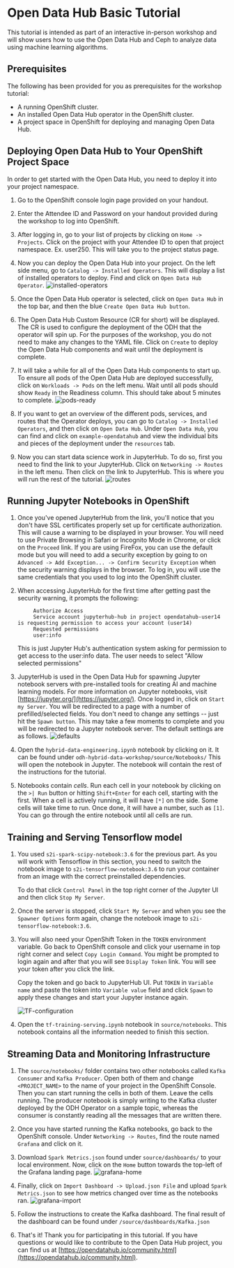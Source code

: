 # Open Data Hub Basic Tutorial

This tutorial is intended as part of an interactive in-person workshop and will show users how to use the Open Data Hub and Ceph to analyze data using machine learning algorithms.

## Prerequisites

The following has been provided for you as prerequisites for the workshop tutorial:

- A running OpenShift cluster.
- An installed Open Data Hub operator in the OpenShift cluster.
- A project space in OpenShift for deploying and managing Open Data Hub.

## Deploying Open Data Hub to Your OpenShift Project Space

In order to get started with the Open Data Hub, you need to deploy it into your project namespace.

1. Go to the OpenShift console login page provided on your handout.

2. Enter the Attendee ID and Password on your handout provided during the workshop to log into OpenShift.

3. After logging in, go to your list of projects by clicking on `Home -> Projects`.  Click on the project with your Attendee ID to open that project namespace. Ex. user250.  This will take you to the project status page.

4. Now you can deploy the Open Data Hub into your project.  On the left side menu, go to `Catalog -> Installed Operators`.  This will display a list of installed operators to deploy.  Find and click on `Open Data Hub Operator`.
 ![installed-operators](../images/installed-operators.png)

5. Once the Open Data Hub operator is selected, click on `Open Data Hub` in the top bar, and then the blue `Create Open Data Hub button`.

6. The Open Data Hub Custom Resource (CR for short) will be displayed. The CR is used to configure the deployment of the ODH that the operator will spin up. For the purposes of the workshop, you do not need to make any changes to the YAML file. Click on `Create` to deploy the Open Data Hub components and wait until the deployment is complete.

7. It will take a while for all of the Open Data Hub components to start up.  To ensure all pods of the Open Data Hub are deployed successfully, click on `Workloads -> Pods` on the left menu. Wait until all pods should show `Ready` in the Readiness column. This should take about 5 minutes to complete.
![pods-ready](../images/pods-ready.png)

8. If you want to get an overview of the different pods, services, and routes that the Operator deploys, you can go to `Catalog -> Installed Operators`, and then click on `Open Data Hub`. Under `Open Data Hub`, you can find and click on `example-opendatahub` and view the individual bits and pieces of the deployment under the `resources` tab.

9. Now you can start data science work in JupyterHub.  To do so, first you need to find the link to your JupyterHub.  Click on `Networking -> Routes` in the left menu.  Then click on the link to JupyterHub.  This is where you will run the rest of the tutorial.
![routes](../images/routes.png)

## Running Jupyter Notebooks in OpenShift

1. Once you've opened JupyterHub from the link, you'll notice that you don't have SSL certificates properly set up for certificate authorization.  This will cause a warning to be displayed in your browser. You will need to use Private Browsing in Safari or Incognito Mode in Chrome, or click on the `Proceed` link.  If you are using FireFox, you can use the default mode but you will need to add a security exception by going to on `Advanced -> Add Exception... -> Confirm Security Exception` when the security warning displays in the browser. To log in, you will use the same credentials that you used to log into the OpenShift cluster.

2. When accessing JupyterHub for the first time after getting past the security warning, it prompts the following:

            Authorize Access
            Service account jupyterhub-hub in project opendatahub-user14 is requesting permission to access your account (user14)
            Requested permissions
            user:info
    This is just Jupyter Hub's authentication system asking for permission to get access to the user:info data. The user needs to select "Allow selected permissions"

3. JupyterHub is used in the Open Data Hub for spawning Jupyter notebook servers with pre-installed tools for creating AI and machine learning models. For more information on Jupyter notebooks, visit [https://jupyter.org/](https://jupyter.org/). Once logged in, click on `Start my Server`. You will be redirected to a page with a number of prefilled/selected fields. You don't need to change any settings -- just hit the `Spawn button`. This may take a few moments to complete and you will be redirected to a Jupyter notebook server. The default settings are as follows.
![defaults](../images/defaults.png)

4. Open the `hybrid-data-engineering.ipynb` notebook by clicking on it. It can be found under `odh-hybrid-data-workshop/source/Notebooks/` This will open the notebook in Jupyter.  The notebook will contain the rest of the instructions for the tutorial.

5. Notebooks contain *cells*.  Run each cell in your notebook by clicking on the `>| Run` button or hitting `Shift+Enter` for each cell, starting with the first.  When a cell is actively running, it will have `[*]` on the side.  Some cells will take time to run.  Once done, it will have a number, such as `[1]`.  You can go through the entire notebook until all cells are run.

## Training and Serving Tensorflow model

1. You used `s2i-spark-scipy-notebook:3.6` for the previous part. As you will work with Tensorflow in this section, you need to switch the notebook image to `s2i-tensorflow-notebook:3.6` to run your container from an image with the correct preinstalled dependencies.

    To do that click `Control Panel` in the top right corner of the Jupyter UI and then click `Stop My Server`.

2. Once the server is stopped, click `Start My Server` and when you see the `Spawner Options` form again, change the notebook image to `s2i-tensorflow-notebook:3.6`.

3. You will also need your OpenShift Token in the `TOKEN` environment variable. Go back to OpenShift console and click your username in top right corner and select `Copy Login Command`. You might be prompted to login again and after that you will see `Display Token` link. You will see your token after you click the link.

    Copy the token and go back to JupyterHub UI. Put `TOKEN` in `Variable name` and paste the token into `Variable value` field and click `Spawn` to apply these changes and start your Jupyter instance again.

    ![TF-configuration](../images/tf-config.png)

4. Open the `tf-training-serving.ipynb` notebook in `source/notebooks`. This notebook contains all the information needed to finish this section.

## Streaming Data and Monitoring Infrastructure

1. The `source/notebooks/` folder contains two other notebooks called `Kafka Consumer` and `Kafka Producer`. Open both of them and change `<PROJECT_NAME>` to the name of your project in the OpenShift Console. Then you can start running the cells in both of them. Leave the cells running. The producer notebook is simply writing to the Kafka cluster deployed by the ODH Operator on a sample topic, whereas the consumer is constantly reading all the messages that are written there.

2. Once you have started running the Kafka notebooks, go back to the OpenShift console. Under `Networking -> Routes`, find the route named `Grafana` and click on it.

3. Download `Spark Metrics.json` found under `source/dashboards/` to your local environment. Now, click on the `Home` button towards the top-left of the Grafana landing page.
![grafana-home](../images/grafana-home.png)

4. Finally, click on `Import Dashboard -> Upload.json File` and upload `Spark Metrics.json` to see how metrics changed over time as the notebooks ran.
![grafana-import](../images/grafana-import.png)

5. Follow the instructions to create the Kafka dashboard. The final result of the dashboard can be found under `/source/dashboards/Kafka.json`

6. That's it!  Thank you for participating in this tutorial.  If you have questions or would like to contribute to the Open Data Hub project, you can find us at [https://opendatahub.io/community.html](https://opendatahub.io/community.html).
